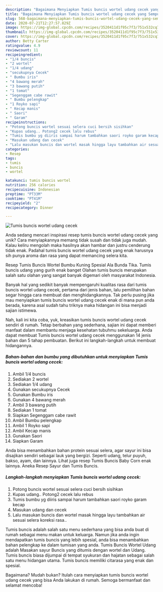 ```yaml
---
description: "Bagaimana Menyiapkan Tumis buncis wortel udang cecek yang Sempurna"
title: "Bagaimana Menyiapkan Tumis buncis wortel udang cecek yang Sempurna"
slug: 568-bagaimana-menyiapkan-tumis-buncis-wortel-udang-cecek-yang-sempurna
date: 2020-07-21T12:27:57.829Z
image: https://img-global.cpcdn.com/recipes/3520411d1f95c7f3/751x532cq70/tumis-buncis-wortel-udang-cecek-foto-resep-utama.jpg
thumbnail: https://img-global.cpcdn.com/recipes/3520411d1f95c7f3/751x532cq70/tumis-buncis-wortel-udang-cecek-foto-resep-utama.jpg
cover: https://img-global.cpcdn.com/recipes/3520411d1f95c7f3/751x532cq70/tumis-buncis-wortel-udang-cecek-foto-resep-utama.jpg
author: Betty Carter
ratingvalue: 4.9
reviewcount: 11
recipeingredient:
- "1/4 buncis"
- "2 wortel"
- "1/4 udang"
- "secukupnya Cecek"
- " Bumbu iris"
- "4 bawang merah"
- "3 bawang putih"
- "1 tomat"
- "Segenggam cabe rawit"
- " Bumbu pelengkap"
- "1 Royko sapi"
- " Kecap manis"
- " Saori"
- " Garam"
recipeinstructions:
- "Potong buncis wortel sesuai selera cuci bersih sisihkan"
- "Kupas udang.. Potong2 cecek lalu rebus"
- "Tumis bumbu yg diiris sampai harum tambahkan saori royko garam kecap"
- "Masukan udang dan cecek"
- "Lalu masukan buncis dan wortel masak hingga layu tambahkan air sesuai selera koreksi rasa.."
categories:
- Resep
tags:
- tumis
- buncis
- wortel

katakunci: tumis buncis wortel 
nutrition: 256 calories
recipecuisine: Indonesian
preptime: "PT33M"
cooktime: "PT41M"
recipeyield: "2"
recipecategory: Dinner

---
```



![Tumis buncis wortel udang cecek](https://img-global.cpcdn.com/recipes/3520411d1f95c7f3/751x532cq70/tumis-buncis-wortel-udang-cecek-foto-resep-utama.jpg)

Anda sedang mencari inspirasi resep tumis buncis wortel udang cecek yang unik? Cara menyiapkannya memang tidak susah dan tidak juga mudah. Kalau keliru mengolah maka hasilnya akan hambar dan justru cenderung tidak enak. Padahal tumis buncis wortel udang cecek yang enak harusnya sih punya aroma dan rasa yang dapat memancing selera kita.

Resep Tumis Buncis Wortel Bumbu Kuning Spesial Ala Bunda Tika. Tumis buncis udang yang gurih enak banget Olahan tumis buncis merupakan salah satu olahan yang sangat banyak digemari oleh masyarakat Indonesia.

Banyak hal yang sedikit banyak mempengaruhi kualitas rasa dari tumis buncis wortel udang cecek, pertama dari jenis bahan, lalu pemilihan bahan segar hingga cara membuat dan menghidangkannya. Tak perlu pusing jika mau menyiapkan tumis buncis wortel udang cecek enak di mana pun anda berada, karena asal sudah tahu triknya maka hidangan ini bisa menjadi sajian istimewa.


Nah, kali ini kita coba, yuk, kreasikan tumis buncis wortel udang cecek sendiri di rumah. Tetap berbahan yang sederhana, sajian ini dapat memberi manfaat dalam membantu menjaga kesehatan tubuhmu sekeluarga. Anda dapat membuat Tumis buncis wortel udang cecek menggunakan 14 jenis bahan dan 5 tahap pembuatan. Berikut ini langkah-langkah untuk membuat hidangannya.

<!--inarticleads1-->

##### Bahan-bahan dan bumbu yang dibutuhkan untuk menyiapkan Tumis buncis wortel udang cecek:

1. Ambil 1/4 buncis
1. Sediakan 2 wortel
1. Sediakan 1/4 udang
1. Gunakan secukupnya Cecek
1. Gunakan  Bumbu iris
1. Gunakan 4 bawang merah
1. Ambil 3 bawang putih
1. Sediakan 1 tomat
1. Siapkan Segenggam cabe rawit
1. Ambil  Bumbu pelengkap
1. Ambil 1 Royko sapi
1. Ambil  Kecap manis
1. Gunakan  Saori
1. Siapkan  Garam


Anda bisa menambahkan bahan protein sesuai selera, agar sayur ini bisa disajikan sendiri sebagai lauk yang bergizi. Seperti udang, telur puyuh, bakso, ayam, dan lainnya. Lihat juga resep Tumis Buncis Baby Corn enak lainnya. Aneka Resep Sayur dan Tumis Buncis. 

<!--inarticleads2-->

##### Langkah-langkah menyiapkan Tumis buncis wortel udang cecek:

1. Potong buncis wortel sesuai selera cuci bersih sisihkan
1. Kupas udang.. Potong2 cecek lalu rebus
1. Tumis bumbu yg diiris sampai harum tambahkan saori royko garam kecap
1. Masukan udang dan cecek
1. Lalu masukan buncis dan wortel masak hingga layu tambahkan air sesuai selera koreksi rasa..


Tumis buncis adalah salah satu menu sederhana yang bisa anda buat di rumah sebagai menu makan untuk keluarga. Namun jika anda ingin mendapatkan tumis buncis yang lebih spesial, anda bisa menambahkan bahan pelengkap ke dalam tumisan yang anda. Tumis Buncis Wortel Udang adalah Masakan sayur Buncis yang ditumis dengan wortel dan Udang. Tumis buncis biasa dijumpai di tempat syukuran dan hajatan sebagai salah satu menu hidangan utama. Tumis buncis memiliki citarasa yang enak dan spesial. 

Bagaimana? Mudah bukan? Itulah cara menyiapkan tumis buncis wortel udang cecek yang bisa Anda lakukan di rumah. Semoga bermanfaat dan selamat mencoba!
